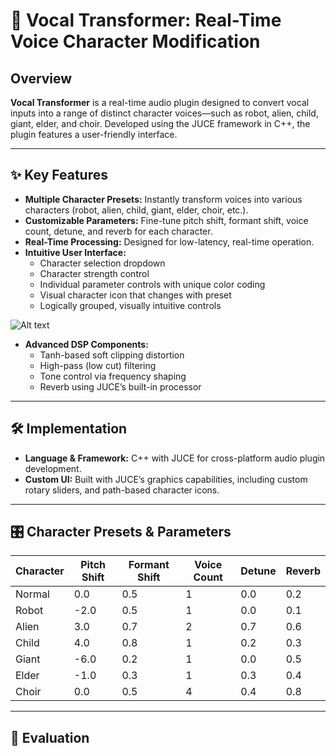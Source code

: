 # 🎤 Vocal Transformer: Real-Time Voice Character Modification

## Overview

**Vocal Transformer** is a real-time audio plugin designed to convert vocal inputs into a range of distinct character voices—such as robot, alien, child, giant, elder, and choir. Developed using the JUCE framework in C++, the plugin features a user-friendly interface.

---

## ✨ Key Features

- **Multiple Character Presets:** Instantly transform voices into various characters (robot, alien, child, giant, elder, choir, etc.).
- **Customizable Parameters:** Fine-tune pitch shift, formant shift, voice count, detune, and reverb for each character.
- **Real-Time Processing:** Designed for low-latency, real-time operation.
- **Intuitive User Interface:**
  - Character selection dropdown
  - Character strength control
  - Individual parameter controls with unique color coding
  - Visual character icon that changes with preset
  - Logically grouped, visually intuitive controls
    
![Alt text](images/example.png)

- **Advanced DSP Components:**
  - Tanh-based soft clipping distortion
  - High-pass (low cut) filtering
  - Tone control via frequency shaping
  - Reverb using JUCE’s built-in processor


---

## 🛠 Implementation

- **Language & Framework:** C++ with JUCE for cross-platform audio plugin development.
- **Custom UI:** Built with JUCE’s graphics capabilities, including custom rotary sliders, and path-based character icons.

---

## 🎛 Character Presets & Parameters

| Character | Pitch Shift | Formant Shift | Voice Count | Detune | Reverb |
|-----------|------------|--------------|-------------|--------|--------|
| Normal    | 0.0        | 0.5          | 1           | 0.0    | 0.2    |
| Robot     | -2.0       | 0.5          | 1           | 0.0    | 0.1    |
| Alien     | 3.0        | 0.7          | 2           | 0.7    | 0.6    |
| Child     | 4.0        | 0.8          | 1           | 0.2    | 0.3    |
| Giant     | -6.0       | 0.2          | 1           | 0.0    | 0.5    |
| Elder     | -1.0       | 0.3          | 1           | 0.3    | 0.4    |
| Choir     | 0.0        | 0.5          | 4           | 0.4    | 0.8    |

---

## 🧪 Evaluation

